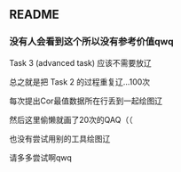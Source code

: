 ## README

### 没有人会看到这个所以没有参考价值qwq

Task 3 (advanced task) 应该不需要放辽

总之就是把 Task 2 的过程重复辽...100次

每次提出Cor最值数据所在行丢到一起绘图辽

然后这里偷懒就画了20次的QAQ（（

也没有尝试用别的工具绘图辽

请多多尝试啊qwq
